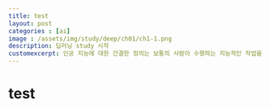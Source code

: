 ```yaml
---
title: test
layout: post   
categories : [ai]
image : /assets/img/study/deep/ch01/ch1-1.png
description: 딥러닝 study 시작
customexcerpt: 인공 지능에 대한 간결한 정의는 보통의 사람이 수행하는 지능적인 작업을 자동화하기 위한 연구 활동 이라고 한다.
---
```



# test
